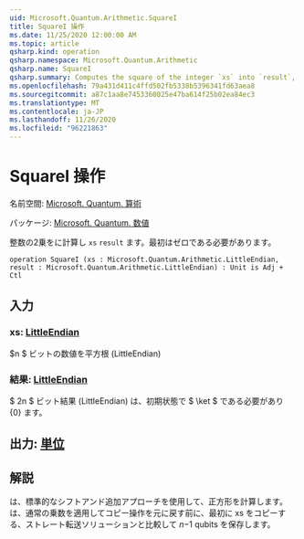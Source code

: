 ```yaml
---
uid: Microsoft.Quantum.Arithmetic.SquareI
title: SquareI 操作
ms.date: 11/25/2020 12:00:00 AM
ms.topic: article
qsharp.kind: operation
qsharp.namespace: Microsoft.Quantum.Arithmetic
qsharp.name: SquareI
qsharp.summary: Computes the square of the integer `xs` into `result`, which must be zero initially.
ms.openlocfilehash: 79a431d411c4ffd502fb5338b5396341fd63aea8
ms.sourcegitcommit: a87c1aa8e7453360025e47ba614f25b02ea84ec3
ms.translationtype: MT
ms.contentlocale: ja-JP
ms.lasthandoff: 11/26/2020
ms.locfileid: "96221863"
---
```

# <a name="squarei-operation"></a>SquareI 操作

名前空間: [Microsoft. Quantum. 算術](xref:Microsoft.Quantum.Arithmetic)

パッケージ: [Microsoft. Quantum. 数値](https://nuget.org/packages/Microsoft.Quantum.Numerics)


整数の2乗をに計算し `xs` `result` ます。最初はゼロである必要があります。

```qsharp
operation SquareI (xs : Microsoft.Quantum.Arithmetic.LittleEndian, result : Microsoft.Quantum.Arithmetic.LittleEndian) : Unit is Adj + Ctl
```


## <a name="input"></a>入力

### <a name="xs--littleendian"></a>xs: [LittleEndian](xref:Microsoft.Quantum.Arithmetic.LittleEndian)

$n $ ビットの数値を平方根 (LittleEndian)


### <a name="result--littleendian"></a>結果: [LittleEndian](xref:Microsoft.Quantum.Arithmetic.LittleEndian)

$ 2n $ ビット結果 (LittleEndian) は、初期状態で $ \ket $ である必要があり {0} ます。



## <a name="output--unit"></a>出力: [単位](xref:microsoft.quantum.lang-ref.unit)



## <a name="remarks"></a>解説

は、標準的なシフトアンド追加アプローチを使用して、正方形を計算します。 は、通常の乗数を適用してコピー操作を元に戻す前に、最初に xs をコピーする、ストレート転送ソリューションと比較して $n-$1 qubits を保存します。